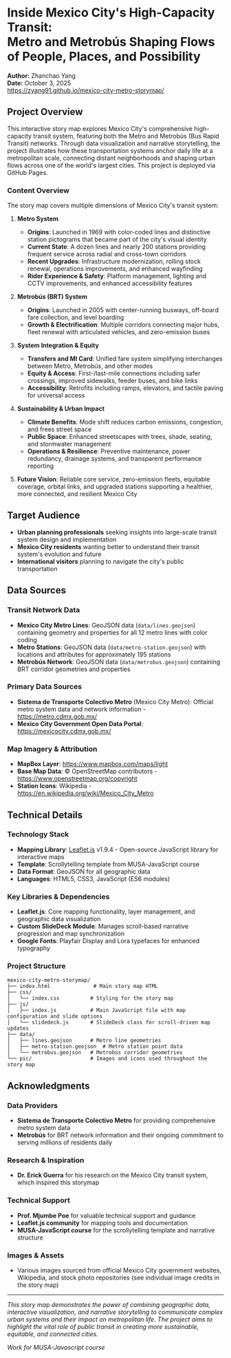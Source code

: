 # Inside Mexico City's High-Capacity Transit: <br> Metro and Metrobús Shaping Flows of People, Places, and Possibility

**Author:** Zhanchao Yang  
**Date:** October 3, 2025 <br>
https://zyang91.github.io/mexico-city-metro-storymap/

## Project Overview

This interactive story map explores Mexico City's comprehensive high-capacity transit system, featuring both the Metro and Metrobús (Bus Rapid Transit) networks. Through data visualization and narrative storytelling, the project illustrates how these transportation systems anchor daily life at a metropolitan scale, connecting distant neighborhoods and shaping urban flows across one of the world's largest cities. This project is deployed via GitHub Pages. 

### Content Overview

The story map covers multiple dimensions of Mexico City's transit system:

1. **Metro System**
   - **Origins**: Launched in 1969 with color-coded lines and distinctive station pictograms that became part of the city's visual identity
   - **Current State**: A dozen lines and nearly 200 stations providing frequent service across radial and cross-town corridors
   - **Recent Upgrades**: Infrastructure modernization, rolling stock renewal, operations improvements, and enhanced wayfinding
   - **Rider Experience & Safety**: Platform management, lighting and CCTV improvements, and enhanced accessibility features

2. **Metrobús (BRT) System**
   - **Origins**: Launched in 2005 with center-running busways, off-board fare collection, and level boarding
   - **Growth & Electrification**: Multiple corridors connecting major hubs, fleet renewal with articulated vehicles, and zero-emission buses

3. **System Integration & Equity**
   - **Transfers and MI Card**: Unified fare system simplifying interchanges between Metro, Metrobús, and other modes
   - **Equity & Access**: First-/last-mile connections including safer crossings, improved sidewalks, feeder buses, and bike links
   - **Accessibility**: Retrofits including ramps, elevators, and tactile paving for universal access

4. **Sustainability & Urban Impact**
   - **Climate Benefits**: Mode shift reduces carbon emissions, congestion, and frees street space
   - **Public Space**: Enhanced streetscapes with trees, shade, seating, and stormwater management
   - **Operations & Resilience**: Preventive maintenance, power redundancy, drainage systems, and transparent performance reporting

5. **Future Vision**: Reliable core service, zero-emission fleets, equitable coverage, orbital links, and upgraded stations supporting a healthier, more connected, and resilient Mexico City

## Target Audience

- **Urban planning professionals** seeking insights into large-scale transit system design and implementation
- **Mexico City residents** wanting better to understand their transit system's evolution and future
- **International visitors** planning to navigate the city's public transportation

## Data Sources

### Transit Network Data
- **Mexico City Metro Lines**: GeoJSON data (`data/lines.geojson`) containing geometry and properties for all 12 metro lines with color coding
- **Metro Stations**: GeoJSON data (`data/metro-station.geojson`) with locations and attributes for approximately 195 stations
- **Metrobús Network**: GeoJSON data (`data/metrobus.geojson`) containing BRT corridor geometries and properties

### Primary Data Sources
- **Sistema de Transporte Colectivo Metro** (Mexico City Metro): Official metro system data and network information - https://metro.cdmx.gob.mx/
- **Mexico City Government Open Data Portal**: https://mexicocity.cdmx.gob.mx/

### Map Imagery & Attribution
- **MapBox Layer**: https://www.mapbox.com/maps/light
- **Base Map Data**: © OpenStreetMap contributors - https://www.openstreetmap.org/copyright
- **Station Icons**: Wikipedia - https://en.wikipedia.org/wiki/Mexico_City_Metro

## Technical Details

### Technology Stack
- **Mapping Library**: [Leaflet.js](https://leafletjs.com/) v1.9.4 - Open-source JavaScript library for interactive maps
- **Template**: Scrollytelling template from MUSA-JavaScript course
- **Data Format**: GeoJSON for all geographic data
- **Languages**: HTML5, CSS3, JavaScript (ES6 modules)

### Key Libraries & Dependencies
- **Leaflet.js**: Core mapping functionality, layer management, and geographic data visualization
- **Custom SlideDeck Module**: Manages scroll-based narrative progression and map synchronization
- **Google Fonts**: Playfair Display and Lora typefaces for enhanced typography

### Project Structure
```
mexico-city-metro-storymap/
├── index.html              # Main story map HTML
├── css/
│   └── index.css          # Styling for the story map
├── js/
│   ├── index.js           # Main JavaScript file with map configuration and slide options
│   └── slidedeck.js       # SlideDeck class for scroll-driven map updates
├── data/
│   ├── lines.geojson      # Metro line geometries
│   ├── metro-station.geojson  # Metro station point data
│   └── metrobus.geojson   # Metrobús corridor geometries
└── pic/                   # Images and icons used throughout the story map
```



## Acknowledgments

### Data Providers
- **Sistema de Transporte Colectivo Metro** for providing comprehensive metro system data
- **Metrobús** for BRT network information and their ongoing commitment to serving millions of residents daily

### Research & Inspiration
- **Dr. Erick Guerra** for his research on the Mexico City transit system, which inspired this storymap

### Technical Support
- **Prof. Mjumbe Poe** for valuable technical support and guidance
- **Leaflet.js community** for mapping tools and documentation
- **MUSA-JavaScript course** for the scrollytelling template and narrative structure

### Images & Assets
- Various images sourced from official Mexico City government websites, Wikipedia, and stock photo repositories (see individual image credits in the story map)

---

*This story map demonstrates the power of combining geographic data, interactive visualization, and narrative storytelling to communicate complex urban systems and their impact on metropolitan life. The project aims to highlight the vital role of public transit in creating more sustainable, equitable, and connected cities.*

*Work for MUSA-Javascript course*
